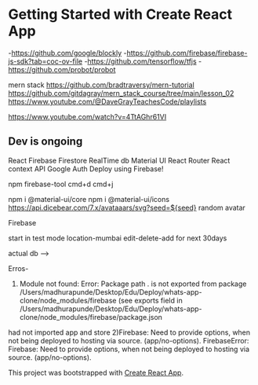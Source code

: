 # Getting Started with Create React App
-https://github.com/google/blockly
-https://github.com/firebase/firebase-js-sdk?tab=coc-ov-file
-https://github.com/tensorflow/tfjs
-https://github.com/probot/probot

mern stack
https://github.com/bradtraversy/mern-tutorial
https://github.com/gitdagray/mern_stack_course/tree/main/lesson_02
https://www.youtube.com/@DaveGrayTeachesCode/playlists

https://www.youtube.com/watch?v=4TtAGhr61VI



## Dev is ongoing
React
Firebase Firestore RealTime db
Material UI
React Router
React context API
Google Auth
Deploy using Firebase!

npm firebase-tool
cmd+d
cmd+j

npm i @material-ui/core
npm i @material-ui/icons
https://api.dicebear.com/7.x/avataaars/svg?seed=${seed} random avatar

<!-- 1:32:51 -->

<!-- 1.53.00 -->

Firebase

start in test mode
location-mumbai
edit-delete-add for next 30days

<!-- sidebar changes--> actual db  -->

Erros-

1. Module not found: Error: Package path . is not exported from package /Users/madhurapunde/Desktop/Edu/Deploy/whats-app-clone/node_modules/firebase (see exports field in /Users/madhurapunde/Desktop/Edu/Deploy/whats-app-clone/node_modules/firebase/package.json

had not imported app and store
2)Firebase: Need to provide options, when not being deployed to hosting via source. (app/no-options).
FirebaseError: Firebase: Need to provide options, when not being deployed to hosting via source. (app/no-options).

<!-- 2.07.15 -->


This project was bootstrapped with [Create React App](https://github.com/facebook/create-react-app).
